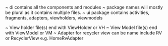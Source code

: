 ~ di contains all the components and modules
~ package names will mostly be plural as it contains multiple files.
~ ui package contains activities, fragments, adapters, viewholders, viewmodels

~ View holder file(s) end with ViewHolder or VH
~ View Model file(s) end with ViewModel or VM
~ Adapter for recycler view can be name include RV or RecyclerView e.g. HomeRvAdapter